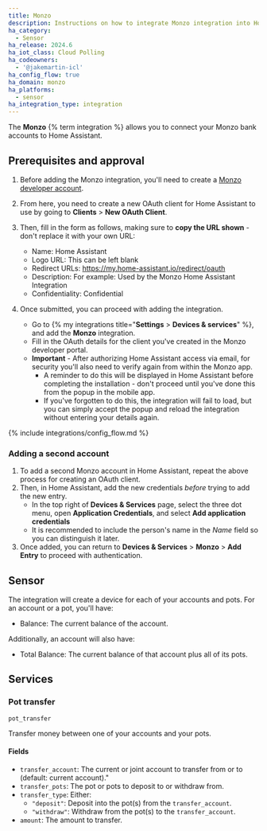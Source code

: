 ```yaml
---
title: Monzo
description: Instructions on how to integrate Monzo integration into Home Assistant.
ha_category:
  - Sensor
ha_release: 2024.6
ha_iot_class: Cloud Polling
ha_codeowners:
  - '@jakemartin-icl'
ha_config_flow: true
ha_domain: monzo
ha_platforms:
  - sensor
ha_integration_type: integration
---
```


The **Monzo** {% term integration %} allows you to connect your Monzo bank accounts to Home Assistant.

## Prerequisites and approval

1. Before adding the Monzo integration, you'll need to create a [Monzo developer account](https://developers.monzo.com/).
2. From here, you need to create a new OAuth client for Home Assistant to use by going to **Clients** > **New OAuth Client**.
3. Then, fill in the form as follows, making sure to **copy the URL shown** - don't replace it with your own URL:
   - Name: Home Assistant
   - Logo URL: This can be left blank
   - Redirect URLs: <https://my.home-assistant.io/redirect/oauth>
   - Description: For example: Used by the Monzo Home Assistant Integration
   - Confidentiality: Confidential

4. Once submitted, you can proceed with adding the integration.
   - Go to {% my integrations title="**Settings** > **Devices & services**" %}, and add the **Monzo** integration.
   - Fill in the OAuth details for the client you've created in the Monzo developer portal.
   - **Important** - After authorizing Home Assistant access via email, for security you'll also need to verify again from within the Monzo app.
     - A reminder to do this will be displayed in Home Assistant before completing the installation - don't proceed until you've done this from the popup in the mobile app.
     - If you've forgotten to do this, the integration will fail to load, but you can simply accept the popup and reload the integration without entering your details again.

{% include integrations/config_flow.md %}

### Adding a second account

1. To add a second Monzo account in Home Assistant, repeat the above process for creating an OAuth client.
2. Then, in Home Assistant, add the new credentials *before* trying to add the new entry.
   - In the top right of **Devices & Services** page, select the three dot menu, open **Application Credentials**, and select **Add application credentials**
   - It is recommended to include the person's name in the *Name* field so you can distinguish it later.
3. Once added, you can return to **Devices & Services** > **Monzo** > **Add Entry** to proceed with authentication.

## Sensor

The integration will create a device for each of your accounts and pots. For an account or a pot, you'll have:

- Balance: The current balance of the account.

Additionally, an account will also have:

- Total Balance: The current balance of that account plus all of its pots.
  
## Services

### Pot transfer

`pot_transfer`

Transfer money between one of your accounts and your pots.

#### Fields

- `transfer_account`: The current or joint account to transfer from or to (default: current account)."
- `transfer_pots`: The pot or pots to deposit to or withdraw from.
- `transfer_type`: Either:
  - `"deposit"`: Deposit into the pot(s) from the `transfer_account`.
  - `"withdraw"`: Withdraw from the pot(s) to the `transfer_account`.
- `amount`: The amount to transfer.

